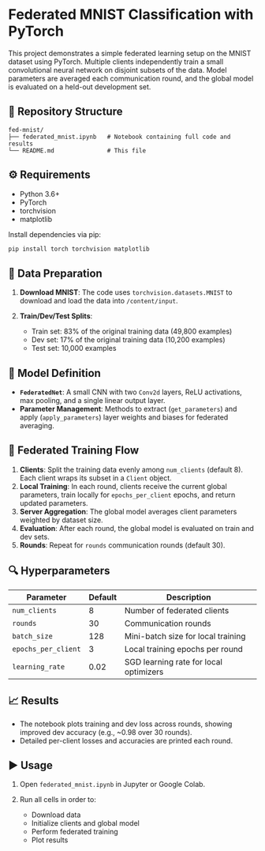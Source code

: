 # Federated MNIST Classification with PyTorch

This project demonstrates a simple federated learning setup on the MNIST dataset using PyTorch. Multiple clients independently train a small convolutional neural network on disjoint subsets of the data. Model parameters are averaged each communication round, and the global model is evaluated on a held-out development set.



## 📁 Repository Structure

```
fed-mnist/
├── federated_mnist.ipynb   # Notebook containing full code and results
└── README.md               # This file
```



## ⚙️ Requirements

* Python 3.6+
* PyTorch
* torchvision
* matplotlib

Install dependencies via pip:

```bash
pip install torch torchvision matplotlib
```



## 🔧 Data Preparation

1. **Download MNIST**: The code uses `torchvision.datasets.MNIST` to download and load the data into `/content/input`.
2. **Train/Dev/Test Splits**:

   * Train set: 83% of the original training data (49,800 examples)
   * Dev set: 17% of the original training data (10,200 examples)
   * Test set: 10,000 examples



## 🧠 Model Definition

* **`FederatedNet`**: A small CNN with two `Conv2d` layers, ReLU activations, max pooling, and a single linear output layer.
* **Parameter Management**: Methods to extract (`get_parameters`) and apply (`apply_parameters`) layer weights and biases for federated averaging.



## 🚀 Federated Training Flow

1. **Clients**: Split the training data evenly among `num_clients` (default 8). Each client wraps its subset in a `Client` object.
2. **Local Training**: In each round, clients receive the current global parameters, train locally for `epochs_per_client` epochs, and return updated parameters.
3. **Server Aggregation**: The global model averages client parameters weighted by dataset size.
4. **Evaluation**: After each round, the global model is evaluated on train and dev sets.
5. **Rounds**: Repeat for `rounds` communication rounds (default 30).



## 🔍 Hyperparameters

| Parameter           | Default | Description                            |
| ------------------- | ------- | -------------------------------------- |
| `num_clients`       | 8       | Number of federated clients            |
| `rounds`            | 30      | Communication rounds                   |
| `batch_size`        | 128     | Mini-batch size for local training     |
| `epochs_per_client` | 3       | Local training epochs per round        |
| `learning_rate`     | 0.02    | SGD learning rate for local optimizers |



## 📈 Results

* The notebook plots training and dev loss across rounds, showing improved dev accuracy (e.g., \~0.98 over 30 rounds).
* Detailed per-client losses and accuracies are printed each round.



## ▶️ Usage

1. Open `federated_mnist.ipynb` in Jupyter or Google Colab.
2. Run all cells in order to:

   * Download data
   * Initialize clients and global model
   * Perform federated training
   * Plot results
